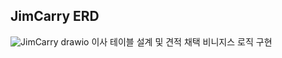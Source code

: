  ## JimCarry ERD
![JimCarry drawio](https://github.com/user-attachments/assets/b15e39b0-3bf3-4626-ade4-45b3a69455cb)
이사 테이블 설계 및 견적 채택 비니지스 로직 구현
